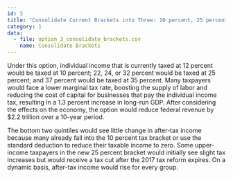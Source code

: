 ```yaml
---
id: 3
title: "Consolidate Current Brackets into Three: 10 percent, 25 percent, and 35 percent"
category: 1
data:
  - file: option_3_consolidate_brackets.csv
    name: Consolidate Brackets
---
```


Under this option, individual income that is currently taxed at 12 percent would be taxed at 10 percent; 22, 24, or 32 percent would be taxed at 25 percent; and 37 percent would be taxed at 35 percent. Many taxpayers would face a lower marginal tax rate, boosting the supply of labor and reducing the cost of capital for businesses that pay the individual income tax, resulting in a 1.3 percent increase in long-run GDP. After considering the effects on the economy, the option would reduce federal revenue by $2.2 trillion over a 10-year period.

The bottom two quintiles would see little change in after-tax income because many already fall into the 10 percent tax bracket or use the standard deduction to reduce their taxable income to zero. Some upper-income taxpayers in the new 25 percent bracket would initially see slight tax increases but would receive a tax cut after the 2017 tax reform expires. On a dynamic basis, after-tax income would rise for every group.
